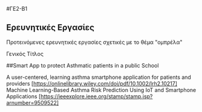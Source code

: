 #ΓΕ2-Β1
## Ερευνητικές Εργασίες
Προτεινόμενες ερευνητικές εργασίες σχετικές με το θέμα "ομπρέλα"

Γενικός Τίτλος

##Smart App to protect Asthmatic patients in a public School


A user-centered, learning asthma smartphone application for
patients and providers
[https://onlinelibrary.wiley.com/doi/pdf/10.1002/lrh2.10217]
Machine Learning-Based Asthma Risk Prediction
Using IoT and Smartphone Applications
[https://ieeexplore.ieee.org/stamp/stamp.jsp?arnumber=9509522]